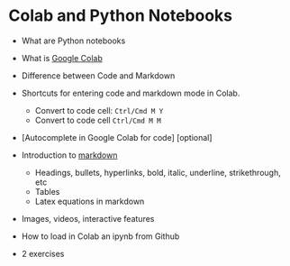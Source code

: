 # Colab and Python Notebooks


- What are Python notebooks
- What is [Google Colab](https://colab.research.google.com/)
- Difference between Code and Markdown
- Shortcuts for entering code and markdown mode in Colab.
    - Convert to code cell:	`Ctrl/Cmd M Y`
    - Convert to code cell	`Ctrl/Cmd M M`
- [Autocomplete in Google Colab for code] [optional]
- Introduction to [markdown](https://colab.research.google.com/notebooks/markdown_guide.ipynb)
    - Headings, bullets, hyperlinks, bold, italic, underline, strikethrough, etc
    - Tables
    - Latex equations in markdown
- Images, videos, interactive features
- How to load in Colab an ipynb from Github

- 2 exercises
